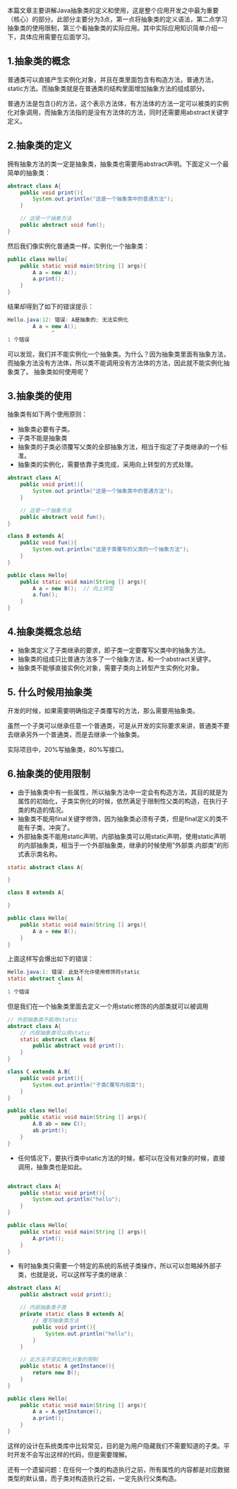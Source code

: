 本篇文章主要讲解Java抽象类的定义和使用，这是整个应用开发之中最为重要（核心）的部分。此部分主要分为3点，第一点将抽象类的定义语法，第二点学习抽象类的使用限制，第三个看抽象类的实际应用。其中实际应用知识简单介绍一下，具体应用需要在后面学习。

## 1.抽象类的概念

普通类可以直接产生实例化对象，并且在类里面包含有构造方法，普通方法，static方法。而抽象类就是在普通类的结构里面增加抽象方法的组成部分。

普通方法是包含{}的方法，这个表示方法体，有方法体的方法一定可以被类的实例化对象调用，而抽象方法指的是没有方法体的方法，同时还需要用abstract关键字定义。

## 2.抽象类的定义

拥有抽象方法的类一定是抽象类，抽象类也需要用abstract声明。下面定义一个最简单的抽象类：

```java
abstract class A{
	public void print(){
		System.out.println("这是一个抽象类中的普通方法");
	}

	// 这是一个抽象方法
	public abstract void fun();
}
```

然后我们像实例化普通类一样，实例化一个抽象类：

```java
public class Hello{
	public static void main(String [] args){
		A a = new A();
		a.print();
	}
}
```

结果却得到了如下的错误提示：

```java
Hello.java:12: 错误: A是抽象的; 无法实例化
		A a = new A();
		      ^
1 个错误
```

可以发现，我们并不能实例化一个抽象类。为什么？因为抽象类里面有抽象方法，而抽象方法没有方法体，所以类不能调用没有方法体的方法，因此就不能实例化抽象类了。 抽象类如何使用呢？

## 3.抽象类的使用

抽象类有如下两个使用原则：

-   抽象类必要有子类。
-   子类不能是抽象类
-   抽象类的子类必须覆写父类的全部抽象方法，相当于指定了子类继承的一个标准。
-   抽象类的实例化，需要依靠子类完成，采用向上转型的方式处理。

```java
abstract class A{
	public void print(){
		System.out.println("这是一个抽象类中的普通方法");
	}

	// 这是一个抽象方法
	public abstract void fun();
}

class B extends A{
	public void fun(){
		System.out.println("这是子类覆写的父类的一个抽象方法");
	}
}

public class Hello{
	public static void main(String [] args){
		A a = new B();	// 向上转型
		a.fun();
	}
}
```

## 4.抽象类概念总结

-   抽象类定义了子类继承的要求，即子类一定要覆写父类中的抽象方法。
-   抽象类的组成只比普通方法多了一个抽象方法，和一个abstract关键字。
-   抽象类不能够直接实例化对象，需要子类向上转型产生实例化对象。

## 5. 什么时候用抽象类

开发的时候，如果需要明确指定子类覆写的方法，那么需要用抽象类。

虽然一个子类可以继承任意一个普通类，可是从开发的实际要求来讲，普通类不要去继承另外一个普通类，而是去继承一个抽象类。

实际项目中，20%写抽象类，80%写接口。

## 6.抽象类的使用限制

-   由于抽象类中有一些属性，所以抽象方法中一定会有构造方法，其目的就是为属性的初始化，子类实例化的时候，依然满足于限制性父类的构造，在执行子类的构造的情况。
-   抽象类不能用final关键字修饰，因为抽象类必须有子类，但是final定义的类不能有子类，冲突了。
-   外部抽象类不能用static声明，内部抽象类可以用static声明，使用static声明的内部抽象类，相当于一个外部抽象类，继承的时候使用"外部类.内部类"的形式表示类名称。

```java
static abstract class A{

}

class B extends A{

}

public class Hello{
	public static void main(String [] args){
		A a = new B();
	}
}
```

上面这样写会爆出如下的错误：

```java
Hello.java:1: 错误: 此处不允许使用修饰符static
static abstract class A{
                ^
1 个错误
```

但是我们在一个抽象类里面去定义一个用static修饰的内部类就可以被调用

```java
// 外部抽象类不能用static
abstract class A{
	// 内部抽象类可以用static
	static abstract class B{
		public abstract void print();
	}
}

class C extends A.B{
	public void print(){
		System.out.println("子类C覆写内部类");
	}
}

public class Hello{
	public static void main(String [] args){
		A.B ab = new C();
		ab.print();
	}
}
```

-   任何情况下，要执行类中static方法的时候，都可以在没有对象的时候，直接调用，抽象类也是如此。

```java

abstract class A{
	public static void print(){
		System.out.println("hello");
	}
}

public class Hello{
	public static void main(String [] args){
		A.print();
	}
}
```

-   有时抽象类只需要一个特定的系统的系统子类操作，所以可以忽略掉外部子类，也就是说，可以这样写子类的继承：

```java
abstract class A{
	public abstract void print();

	// 内部抽象类子类
	private static class B extends A{
		// 覆写抽象类方法
		public void print(){
			System.out.println("hello");
		}
	}

	// 此方法不受实例化对象的限制
	public static A getInstance(){
		return new B();
	}
}

public class Hello{
	public static void main(String [] args){
		A a = A.getInstance();
		a.print();
	}
}
```

这样的设计在系统类库中比较常见，目的是为用户隐藏我们不需要知道的子类。平时开发不会写出这样的代码，但是需要理解。

还有一个遗留问题：在任何一个类的构造执行之前，所有属性的内容都是对应数据类型的默认值，而子类对构造执行之前，一定先执行父类构造。

